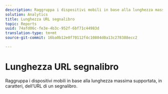 ```yaml
---
description: Raggruppa i dispositivi mobili in base alla lunghezza massima supportata, in caratteri, dell’URL di un segnalibro.
solution: Analytics
title: Lunghezza URL segnalibro
topic: Reports
uuid: 74afd06c-fe3e-4b3c-952f-6bf71c44983d
translation-type: tm+mt
source-git-commit: 16ba0b12e0f70112f4c10804d0a13c278388ecc2

---
```



# Lunghezza URL segnalibro

Raggruppa i dispositivi mobili in base alla lunghezza massima supportata, in caratteri, dell’URL di un segnalibro.

